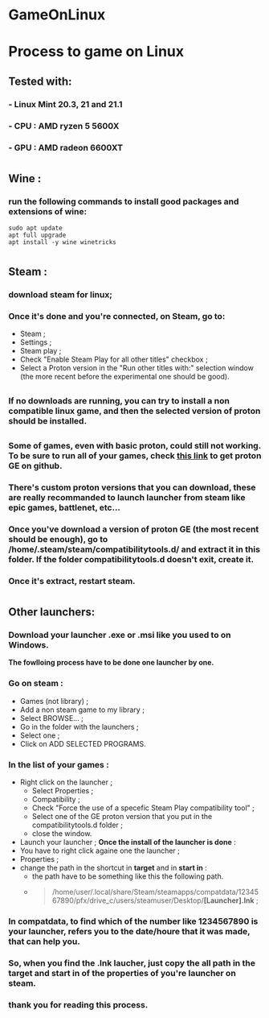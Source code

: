 # GameOnLinux

# Process to game on Linux
## Tested with:
### - Linux Mint 20.3, 21 and 21.1
### - CPU : AMD ryzen 5 5600X
### - GPU : AMD radeon 6600XT
###
#
## Wine :
### run the following commands to install good packages and extensions of wine: 
```
sudo apt update 
apt full upgrade
apt install -y wine winetricks
```
#
## Steam :
### download steam for linux;
### Once it's done and you're connected, on Steam, go to:
* Steam ;
* Settings ;
* Steam play ;
* Check "Enable Steam Play for all other titles" checkbox ;
* Select a Proton version in the "Run other titles with:" selection window (the more recent before the experimental one should be good).
##
### If no downloads are running, you can try to install a non compatible linux game, and then the selected version of proton should be installed.
##
### Some of games, even with basic proton, could still not working. To be sure to run all of your games, check [this link](https://github.com/GloriousEggroll/proton-ge-custom/releases) to get proton GE on github.
### There's custom proton versions that you can download, these are really recommanded to launch launcher from steam like epic games, battlenet, etc...
### Once you've download a version of proton GE (the most recent should be enough), go to **/home/.steam/steam/compatibilitytools.d/** and extract it in this folder. **If the folder compatibilitytools.d doesn't exit, create it**.
### Once it's extract, restart steam.
#
## Other launchers:
### Download your launcher .exe or .msi like you used to on Windows.
**The fowlloing process have to be done one launcher by one.**
### Go on steam :
* Games (not library) ;
* Add a non steam game to my library ;
* Select BROWSE... ;
* Go in the folder with the launchers ;
* Select one ;
* Click on ADD SELECTED PROGRAMS.
### In the list of your games :
* Right click on the launcher ;
  * Select Properties ;
  * Compatibility ;
  * Check "Force the use of a specefic Steam Play compatibility tool" ;
  * Select one of the GE proton version that you put in the compatibilitytools.d folder ;
  * close the window.
* Launch your launcher ;
**Once the install of the launcher is done** :
* You have to right click againe one the launcher ;
* Properties ;
* change the path in the shortcut in **target** and in **start in** :
  * the path have to be something like this the following path.
  * >/home/user/.local/share/Steam/steamapps/compatdata/1234567890/pfx/drive_c/users/steamuser/Desktop/**[Launcher].lnk** ;
### In compatdata, to find which of the number like 1234567890 is your launcher, refers you to the date/houre that it was made, that can help you.
### So, when you find the .lnk laucher, just copy the all path in the **target** and **start in** of the properties of you're launcher on steam.

### thank you for reading this process.
